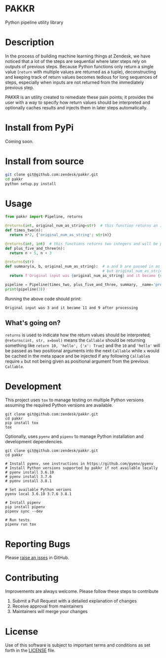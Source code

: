 # PAKKR
Python pipeline utility library

# Description
In the process of building machine learning things at Zendesk, we have noticed that a lot of the steps are sequential where later steps rely on outputs of previous steps. Because Python functions only return a single value (`return` with multiple values are returned as a tuple), deconstructing and keeping track of return values becomes tedious for long sequences of steps, especially when inputs are not returned from the immediately previous step.

PAKKR is an utility created to remediate these pain points; it provides the user with a way to specify how return values should be interpreted and optionally caches results and injects them in later steps automatically.

# Install from PyPi
Coming soon.

# Install from source
```bash
git clone git@github.com:zendesk/pakkr.git
cd pakkr
python setup.py install
```

# Usage
```python
from pakkr import Pipeline, returns

@returns(int, original_num_as_string=str)  # this function returns an integer and insert original_num_as_string into the meta cache
def times_two(n):
  return n*2, {'original_num_as_string': str(n)}

@returns(int, int)  # this functions returns two integers and will be passed on as two arguments
def plus_five_and_three(n):
  return n + 5, n + 3

@returns(str)
def summary(a, b, original_num_as_string):  # a and b are passed in as positional arguments,
                                            # but original_num_as_string would be injected from the meta cache
  return f'Original input was {original_num_as_string} and it became {str(a)} and {str(b)} after processing'

pipeline = Pipeline(times_two, plus_five_and_three, summary, _name='process_int')
print(pipeline(3))
```
Running the above code should print:
```
Original input was 3 and it became 11 and 9 after processing
```

## What's going on?
`returns` is used to indicate how the return values should be interpreted; `@returns(int, str, x=bool)` means the `Callable` should be returning something like `return 10, 'hello', {'x': True}` and the `10` and `'hello'` will be passed as two positional arguments into the next `Callable` while `x` would be cached in the meta space and be injected if any following `Callable`s require `x` but not being given as positional argument from the previous `Callable`.


# Development
This project uses `tox` to manage testing on multiple Python versions assuming the required Python versions are available.
```
git clone git@github.com:zendesk/pakkr.git
cd pakkr
pip install tox
tox
```

Optionally, uses `pyenv` and `pipenv` to manage Python installation and development dependencies.
```
git clone git@github.com:zendesk/pakkr.git
cd pakkr

# Install pyenv, see instructions in https://github.com/pyenv/pyenv
# Install Python versions supported by pakkr if not available locally
# pyenv install 3.6.10
# pyenv install 3.7.6
# pyenv install 3.8.1

# Set available Python verions
pyenv local 3.6.10 3.7.6 3.8.1

# Install pipenv
pip install pipenv
pipenv sync --dev

# Run tests
pipenv run tox
```

# Reporting Bugs
Please [raise an isses](https://github.com/zendesk/pakkr/issues/new) in GitHub.


# Contributing
Improvements are always welcome. Please follow these steps to contribute

1. Submit a Pull Request with a detailed explanation of changes
2. Receive approval from maintainers
3. Maintainers will merge your changes

# License
Use of this software is subject to important terms and conditions as set forth in the [LICENSE](https://github.com/zendesk/pakkr/blob/master/LICENSE) file.
